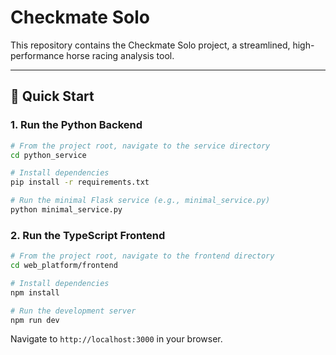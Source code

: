 # Checkmate Solo

This repository contains the Checkmate Solo project, a streamlined, high-performance horse racing analysis tool.

---

## 🚀 Quick Start

### 1. Run the Python Backend
```bash
# From the project root, navigate to the service directory
cd python_service

# Install dependencies
pip install -r requirements.txt

# Run the minimal Flask service (e.g., minimal_service.py)
python minimal_service.py
```

### 2. Run the TypeScript Frontend
```bash
# From the project root, navigate to the frontend directory
cd web_platform/frontend

# Install dependencies
npm install

# Run the development server
npm run dev
```
Navigate to `http://localhost:3000` in your browser.